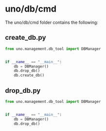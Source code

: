 # uno/db/cmd

The uno/db/cmd folder contains the following:

## create_db.py

```python
from uno.management.db_tool import DBManager


if __name__ == "__main__":
    db = DBManager()
    db.drop_db()
    db.create_db()
```

## drop_db.py

```python
from uno.management.db_tool import DBManager


if __name__ == "__main__":
    db = DBManager()
    db.drop_db()
```
